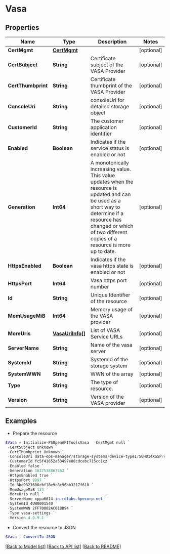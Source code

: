 # Vasa
## Properties

Name | Type | Description | Notes
------------ | ------------- | ------------- | -------------
**CertMgmt** | [**CertMgmt**](CertMgmt.md) |  | [optional] 
**CertSubject** | **String** | Certificate subject of the VASA Provider | [optional] 
**CertThumbprint** | **String** | Certificate thumbprint of the VASA Provider | [optional] 
**ConsoleUri** | **String** | consoleUri for detailed storage object | [optional] 
**CustomerId** | **String** | The customer application identifier | [optional] 
**Enabled** | **Boolean** | Indicates if the service status is enabled or not | [optional] 
**Generation** | **Int64** | A monotonically increasing value. This value updates when the resource is updated and can be used as a short way to determine if a resource has changed or which of two different copies of a resource is more up to date. | [optional] 
**HttpsEnabled** | **Boolean** | Indicates if the vasa https state is enabled or not | [optional] 
**HttpsPort** | **Int64** | Vasa https port number | [optional] 
**Id** | **String** | Unique Identifier of the resource | [optional] 
**MemUsageMiB** | **Int64** | Memory usage of the VASA provider | [optional] 
**MoreUris** | [**VasaUriInfo[]**](VasaUriInfo.md) | List of VASA Service URLs  | [optional] 
**ServerName** | **String** | Name of the vasa server | [optional] 
**SystemId** | **String** | SystemId of the storage system | [optional] 
**SystemWWN** | **String** | WWN of the array | [optional] 
**Type** | **String** | The type of resource. | [optional] 
**Version** | **String** | Version of the VASA provider | [optional] 

## Examples

- Prepare the resource
```powershell
$Vasa = Initialize-PSOpenAPIToolsVasa  -CertMgmt null `
 -CertSubject Unknown `
 -CertThumbprint Unknown `
 -ConsoleUri data-ops-manager/storage-systems/device-type1/SGH014XGSP/settings/system-settings `
 -CustomerId fc5f41652a53497e88cdcebc715cc1xz `
 -Enabled false `
 -Generation 1627538867363 `
 -HttpsEnabled true `
 -HttpsPort 9997 `
 -Id 8be9321600cbf18e9c8c96bb3217f610 `
 -MemUsageMiB 134 `
 -MoreUris null `
 -ServerName xppa6614.in.rdlabs.hpecorp.net `
 -SystemId 4UW0001540 `
 -SystemWWN 2FF70002AC018D94 `
 -Type vasa-settings `
 -Version 4.0.9.1
```

- Convert the resource to JSON
```powershell
$Vasa | ConvertTo-JSON
```

[[Back to Model list]](../README.md#documentation-for-models) [[Back to API list]](../README.md#documentation-for-api-endpoints) [[Back to README]](../README.md)

